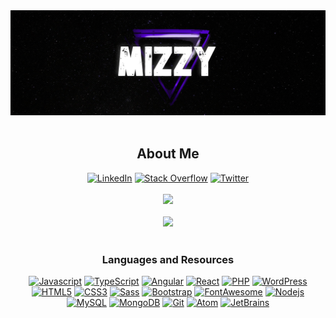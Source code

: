 <div align="center" width="100%">
<img src="https://raw.githubusercontent.com/mizzyexists/mizzyexists/main/GithubLogo.jpg" width="600px">
</div>

<br/>
<div align="center">
  <h2>About Me</h2>
  <a href="https://www.linkedin.com/in/andrewmissey/"><img src="https://img.shields.io/badge/Linkedin-0077b5?style=flat-square&logo=linkedin" alt="LinkedIn" /></a>
  <a href="https://stackoverflow.com/users/16496546/mizzy"><img src="https://img.shields.io/badge/Stack Overflow-f48024?style=flat-square&logo=stackoverflow&logoColor=white" alt="Stack Overflow" /></a>
  <a href="https://www.twitter.com/mizzyexists/"><img src="https://img.shields.io/badge/Twitter-1DA1F2?style=flat-square&logo=twitter&logoColor=fff" alt="Twitter" /></a>
  <br/><br/>
  <a href="https://github.com/mizzyexists?tab=repositories"><img src="https://github-readme-stats.vercel.app/api/top-langs/?username=mizzyexists&layout=compact&count_private=true&title_color=4f08dc&text_color=FFFFFF&theme=dark"></a>
  <br/><br/>
  <a href="https://github.com/mizzyexists?tab=repositories"><img src="https://github-readme-stats.vercel.app/api?username=mizzyexists&title_color=4f08dc&text_color=FFFFFF&show_icons=true&icon_color=4f08dc&include_all_commits=true&count_private=true&theme=dark" height="200px"></a>
</div>
<br/>

<div align="center">
  <h3>Languages and Resources</h3>
  <a href="https://www.javascript.com/" target="_blank"><img src="https://img.shields.io/badge/-JavaScript-F7DF1E?style=for-the-badge&logo=javascript&logoColor=000000" alt="Javascript"></a>
  <a href="https://www.typescriptlang.org/" target="_blank"><img src="https://img.shields.io/badge/-TypeScript-3178C6?style=for-the-badge&logo=javascript&logoColor=fff" alt="TypeScript"></a>
  <a href="https://angular.io/" target="_blank"><img src="https://img.shields.io/badge/-Angular-DD0031?style=for-the-badge&logo=angular&logoColor=fff" alt="Angular"></a>
  <a href="https://reactjs.org/" target="_blank"><img src="https://img.shields.io/badge/-React-61DAFB?style=for-the-badge&logo=react&logoColor=000" alt="React"></a>
  <a href="https://www.php.net/" target="_blank"><img src="https://img.shields.io/badge/-PHP-777BB4?style=for-the-badge&logo=php&logoColor=fff" alt="PHP"></a>
  <a href="https://wordpress.org/" target="_blank"><img src="https://img.shields.io/badge/-WordPress-21759B?style=for-the-badge&logo=wordpress&logoColor=fff" alt="WordPress"></a>
  <a href="https://developer.mozilla.org/en-US/docs/Glossary/HTML5" target="_blank"><img src="https://img.shields.io/badge/-HTML5-%23E44D27?style=for-the-badge&logo=html5&logoColor=ffffff" alt="HTML5"></a>
  <a href="https://developer.mozilla.org/en-US/docs/Glossary/CSS" target="_blank"><img src="https://img.shields.io/badge/-CSS3-%231572B6?style=for-the-badge&logo=css3" alt="CSS3"></a>
  <a href="https://sass-lang.com/" target="_blank"><img src="https://img.shields.io/badge/-Sass-%23CC6699?style=for-the-badge&logo=sass&logoColor=ffffff" alt="Sass"></a>
  <a href="https://getbootstrap.com/" target="_blank"><img src="https://img.shields.io/badge/-Bootstrap-563D7C?style=for-the-badge&logo=bootstrap&logoColor=fff" alt="Bootstrap"></a>
  <a href="https://fontawesome.com/" target="_blank"><img src="https://img.shields.io/badge/-Font%20Awesome-528DD7?style=for-the-badge&logo=fontawesome&logoColor=fff" alt="FontAwesome"></a>
  <a href="https://nodejs.org/en/" target="_blank"><img src="https://img.shields.io/badge/-Nodejs-339933?style=for-the-badge&logo=Node.js&logoColor=ffffff" alt="Nodejs"></a>
  <a href="https://www.mysql.com/" target="_blank"><img src="https://img.shields.io/badge/-MySQL-4479A1?style=for-the-badge&logo=mysql&logoColor=fff" alt="MySQL"></a>
  <a href="https://www.mongodb.com/" target="_blank"><img src="https://img.shields.io/badge/-MongoDB-47A248?style=for-the-badge&logo=mongodb&logoColor=ffffff" alt="MongoDB"></a>
  <a href="https://git-scm.com/" target="_blank"><img src="https://img.shields.io/badge/-Git-%23F05032?style=for-the-badge&logo=git&logoColor=%23ffffff" alt="Git"></a>
  <a href="https://atom.io/" target="_blank"><img src="http://img.shields.io/badge/-Atom-68BC71?style=for-the-badge&logo=atom&logoColor=ffffff" alt="Atom"></a>
  <a href="https://www.jetbrains.com/" target="_blank"><img src="http://img.shields.io/badge/-JetBrains-6B57FF?style=for-the-badge&logo=jetbrains&logoColor=ffffff" alt="JetBrains"></a>
</div>


<br/>
